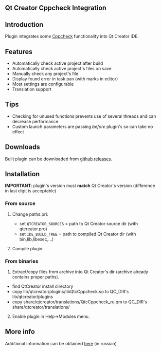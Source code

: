 Qt Creator Cppcheck Integration
------

## Introduction

Plugin integrates some [Cppcheck](http://cppcheck.sourceforge.net/ "Cppcheck") functionality into Qt Creator IDE.

## Features
* Automatically check active project after build
* Automatically check active project's files on save
* Manually check any project's file
* Display found error in task pan (with marks in editor)
* Most settings are configurable
* Translation support

## Tips
* Checking for unused functions prevents use of several threads and can decrease performance
* Custom launch parameters are passing *before* plugin's so can take no effect

## Downloads

Built plugin can be downloaded from [github releases](https://github.com/OneMoreGres/qtc-cppcheck/releases).


## Installation

**IMPORTANT**: plugin's version must **match** Qt Creator's version (difference in last digit is acceptable)

### From source

1. Change paths.pri:

     - set `QTCREATOR_SOURCES` = path to Qt Creator source dir  (with qtcreator.pro)
    - set `IDE_BUILD_TREE` = path to compiled Qt Creator dir (with bin,lib,libexec,...)

2. Compile plugin.

### From binaries
1. Extract/copy files from archive into Qt Creator's dir (archive already contains proper paths).
  - find QtCreator install directory
  - copy lib/qtcreator/plugins/libQtcCppcheck.so to QC_DIR's lib/qtcreator/plugins
  - copy share/qtcreator/translations/QtcCppcheck_ru.qm to QC_DIR's share/qtcreator/translations/

2. Enable plugin in Help->Modules menu.

## More info
Additional information can be obtained [here](http://gres.biz/qtc-cppcheck/ "Homepage") (in russian)
